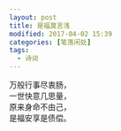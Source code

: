 ```yaml
---
layout: post
title: 是福莫言浅
modified: 2017-04-02 15:39
categories: [笔落闲处]
tags: 
  - 诗词
---
```


万般行事尽衷肠，  
一世快意几思量，  
原来身命不由己，  
是福安享是债偿。